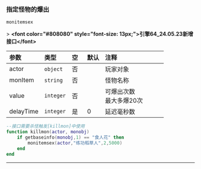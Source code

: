### 指定怪物的爆出

`monitemsex`

&gt; **&lt;font color="#808080" style="font-size: 13px;"&gt;引擎64_24.05.23新增接口&lt;/font&gt;**

| 参数      | 类型      | 空   | 默认 | 注释                       |
| :-------- | :-------- | :--- | :--- | :------------------------- |
| actor     | `object`  | 否   |      | 玩家对象                   |
| monItem   | `string`  | 否   |      | 怪物名称                   |
| value     | `integer` | 否   |      | 可爆出次数<br />最大多爆20次 |
| delayTime | `integer` | 是   | 0    | 延迟毫秒数                 |
```lua
--接口需要杀怪触发[killmon]中使用
function killmon(actor, monobj)
    if getbaseinfo(monobj,1) == "食人花" then
        monitemsex(actor,"练功稻草人",2,5000)
    end
end
```

---

